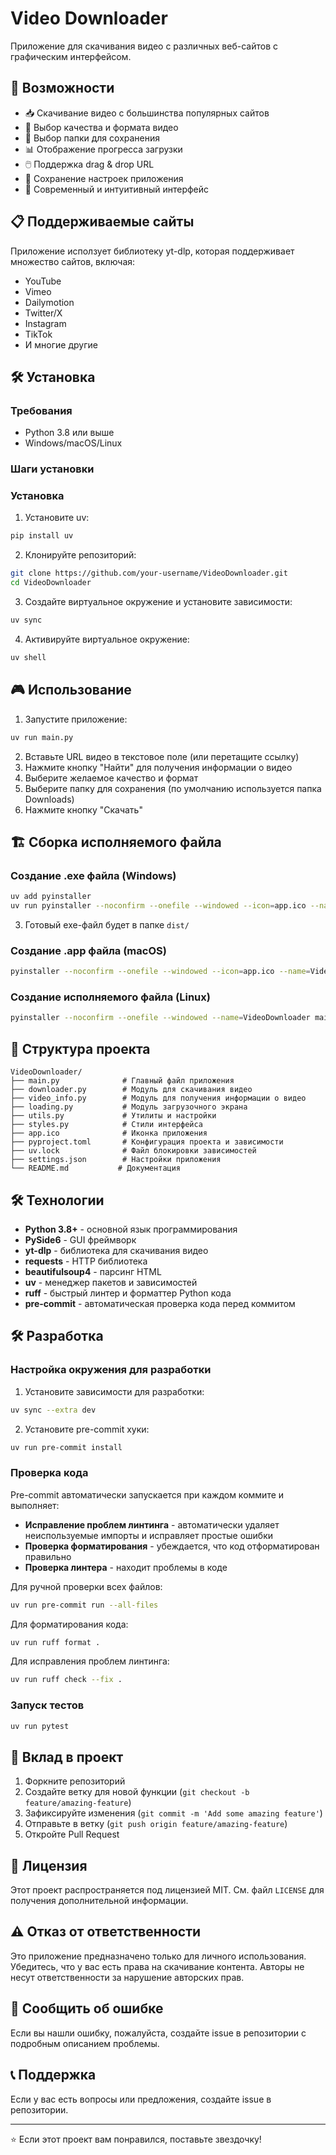 # Video Downloader

Приложение для скачивания видео с различных веб-сайтов с графическим интерфейсом.

## 🚀 Возможности

- 📥 Скачивание видео с большинства популярных сайтов
- 🎯 Выбор качества и формата видео
- 📁 Выбор папки для сохранения
- 📊 Отображение прогресса загрузки
- 🖱️ Поддержка drag & drop URL
- 💾 Сохранение настроек приложения
- 🎨 Современный и интуитивный интерфейс

## 📋 Поддерживаемые сайты

Приложение исползует библиотеку yt-dlp, которая поддерживает множество сайтов, включая:
- YouTube
- Vimeo
- Dailymotion
- Twitter/X
- Instagram
- TikTok
- И многие другие

## 🛠️ Установка

### Требования
- Python 3.8 или выше
- Windows/macOS/Linux

### Шаги установки

### Установка

1. Установите uv:
```bash
pip install uv
```

2. Клонируйте репозиторий:
```bash
git clone https://github.com/your-username/VideoDownloader.git
cd VideoDownloader
```

3. Создайте виртуальное окружение и установите зависимости:
```bash
uv sync
```

4. Активируйте виртуальное окружение:
```bash
uv shell
```

## 🎮 Использование

1. Запустите приложение:
```bash
uv run main.py
```

2. Вставьте URL видео в текстовое поле (или перетащите ссылку)
3. Нажмите кнопку "Найти" для получения информации о видео
4. Выберите желаемое качество и формат
5. Выберите папку для сохранения (по умолчанию используется папка Downloads)
6. Нажмите кнопку "Скачать"

## 🏗️ Сборка исполняемого файла

### Создание .exe файла (Windows)

```bash
uv add pyinstaller
uv run pyinstaller --noconfirm --onefile --windowed --icon=app.ico --name=VideoDownloader main.py
```

3. Готовый exe-файл будет в папке `dist/`

### Создание .app файла (macOS)

```bash
pyinstaller --noconfirm --onefile --windowed --icon=app.ico --name=VideoDownloader main.py
```

### Создание исполняемого файла (Linux)

```bash
pyinstaller --noconfirm --onefile --windowed --name=VideoDownloader main.py
```

## 📁 Структура проекта

```
VideoDownloader/
├── main.py              # Главный файл приложения
├── downloader.py        # Модуль для скачивания видео
├── video_info.py        # Модуль для получения информации о видео
├── loading.py           # Модуль загрузочного экрана
├── utils.py             # Утилиты и настройки
├── styles.py            # Стили интерфейса
├── app.ico              # Иконка приложения
├── pyproject.toml       # Конфигурация проекта и зависимости
├── uv.lock              # Файл блокировки зависимостей
├── settings.json        # Настройки приложения
└── README.md           # Документация
```

## 🛠️ Технологии

- **Python 3.8+** - основной язык программирования
- **PySide6** - GUI фреймворк
- **yt-dlp** - библиотека для скачивания видео
- **requests** - HTTP библиотека
- **beautifulsoup4** - парсинг HTML
- **uv** - менеджер пакетов и зависимостей
- **ruff** - быстрый линтер и форматтер Python кода
- **pre-commit** - автоматическая проверка кода перед коммитом

## 🛠️ Разработка

### Настройка окружения для разработки

1. Установите зависимости для разработки:
```bash
uv sync --extra dev
```

2. Установите pre-commit хуки:
```bash
uv run pre-commit install
```

### Проверка кода

Pre-commit автоматически запускается при каждом коммите и выполняет:
- **Исправление проблем линтинга** - автоматически удаляет неиспользуемые импорты и исправляет простые ошибки
- **Проверка форматирования** - убеждается, что код отформатирован правильно
- **Проверка линтера** - находит проблемы в коде

Для ручной проверки всех файлов:
```bash
uv run pre-commit run --all-files
```

Для форматирования кода:
```bash
uv run ruff format .
```

Для исправления проблем линтинга:
```bash
uv run ruff check --fix .
```

### Запуск тестов

```bash
uv run pytest
```

## 🤝 Вклад в проект

1. Форкните репозиторий
2. Создайте ветку для новой функции (`git checkout -b feature/amazing-feature`)
3. Зафиксируйте изменения (`git commit -m 'Add some amazing feature'`)
4. Отправьте в ветку (`git push origin feature/amazing-feature`)
5. Откройте Pull Request

## 📝 Лицензия

Этот проект распространяется под лицензией MIT. См. файл `LICENSE` для получения дополнительной информации.

## ⚠️ Отказ от ответственности

Это приложение предназначено только для личного использования. Убедитесь, что у вас есть права на скачивание контента. Авторы не несут ответственности за нарушение авторских прав.

## 🐛 Сообщить об ошибке

Если вы нашли ошибку, пожалуйста, создайте issue в репозитории с подробным описанием проблемы.

## 📞 Поддержка

Если у вас есть вопросы или предложения, создайте issue в репозитории.

---

⭐ Если этот проект вам понравился, поставьте звездочку!